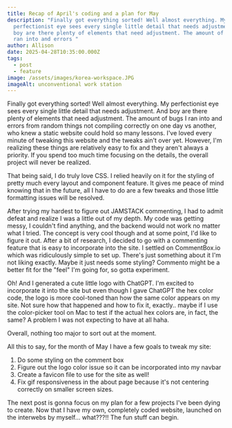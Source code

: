 ```yaml
---
title: Recap of April's coding and a plan for May
description: "Finally got everything sorted! Well almost everything. My
  perfectionist eye sees every single little detail that needs adjustment. And
  boy are there plenty of elements that need adjustment. The amount of bugs I
  ran into and errors "
author: Allison
date: 2025-04-28T10:35:00.000Z
tags:
  - post
  - feature
image: /assets/images/korea-workspace.JPG
imageAlt: unconventional work station
---
```

Finally got everything sorted! Well almost everything. My perfectionist eye sees every single little detail that needs adjustment. And boy are there plenty of elements that need adjustment. The amount of bugs I ran into and errors from random things not compiling correctly on one day vs another, who knew a static website could hold so many lessons. I've loved every minute of tweaking this website and the tweaks ain't over yet. However, I'm realizing these things are relatively  easy to fix and they aren't always a priority. If you spend too much time focusing on the details, the overall project will never be realized. 

That being said, I do truly love CSS. I relied heavily on it for the styling of pretty much every layout and component feature. It gives me peace of mind knowing that in the future, all I have to do are a few tweaks and those little formatting issues will be resolved.

After trying my hardest to figure out JAMSTACK commenting, I had to admit defeat and realize I was a little out of my depth. My code was getting messy, I couldn't find anything, and the backend would not work no matter what I tried. The concept is very cool though and at some point, I'd like to figure it out. After a bit of research, I decided to go with a commenting feature that is easy to incorporate into the site. I settled on CommentBox.io which was ridiculously simple to set up. There's just something about it I'm not liking exactly. Maybe it just needs some styling? Commento might be a better fit for the "feel" I'm going for, so gotta experiment.

Oh! And I generated a cute little logo with ChatGPT. I'm excited to incorporate it into the site but even though I gave ChatGPT the hex color code, the logo is more cool-toned than how the same color appears on my site. Not sure how that happened and how to fix it, exactly.. maybe if I use the color-picker tool on Mac to test if the actual hex colors are, in fact, the same? A problem I was not expecting to have at all haha.

Overall, nothing too major to sort out at the moment.

All this to say, for the month of May I have a few goals to tweak my site:

1. Do some styling on the comment box
2. Figure out the logo color issue so it can be incorporated into my navbar
3. Create a favicon file to use for the site as well!
4. Fix gif responsiveness in the about page because it's not centering correctly on smaller screen sizes.

The next post is gonna focus on my plan for a few projects I've been dying to create. Now that I have my own, completely coded website, launched on the interwebs by myself... what???!! The fun stuff can begin.
